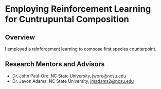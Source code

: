 # Employing Reinforcement Learning for Cuntrupuntal Composition 

## Overview

I employed a reinforcement learning to compose first species counterpoint. 

## Research Mentors and Advisors
- Dr. John Paul-Ore: NC State University, jwore@ncsu.edu
- Dr. Javon Adams: NC State University, jmadams2@ncsu.edu

